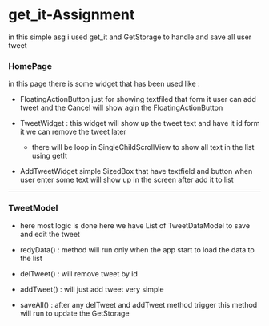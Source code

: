 # get_it-Assignment


in this simple asg i used get_it and GetStorage to handle and save all user tweet



### HomePage



in this page there is some widget that has been used like :



-  FloatingActionButton just for showing textfiled that form it user can add tweet and the Cancel will show agin the FloatingActionButton


- TweetWidget : this widget  will show up the tweet text and have it id form it we can remove the tweet later

   - there will be loop in SingleChildScrollView to show all text in the list using getIt


- AddTweetWidget simple SizedBox that have  textfield and button when user enter some text will show up in the screen after add it to list




---


### TweetModel


- here most logic is done here we have List of TweetDataModel to save and edit the tweet


- redyData() : method will run only when the app start to load the data to the list


- delTweet() : will remove tweet by id 


- addTweet() : will just add tweet very simple

- saveAll() : after any delTweet and addTweet method trigger this method will run to update the GetStorage


    








